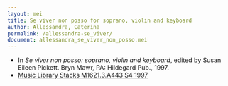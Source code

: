 ```yaml
---
layout: mei
title: Se viver non posso for soprano, violin and keyboard
author: Allessandra, Caterina
permalink: /allessandra-se_viver/
document: allessandra_se_viver_non_posso.mei
---
```


- In *Se viver non posso: soprano, violin and keyboard*, edited by Susan Eileen Pickett. Bryn Mawr, PA: Hildegard Pub., 1997.
- <a href="https://tufts-primo.hosted.exlibrisgroup.com/permalink/f/bnf7qa/01TUN_ALMA2184358220003851" target="_blank">Music Library Stacks M1621.3.A443 S4 1997</a>
